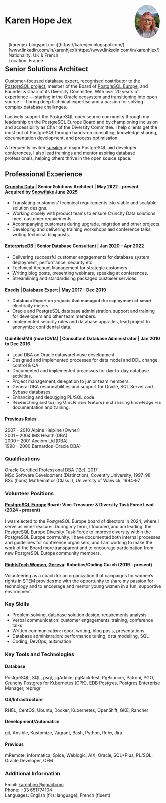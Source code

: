 <img style="float:right;border-radius:50%;width:80px;padding:6px" src="profile_pic.jpg" />

<span style="float:right;padding:6px"> 
  [karenjex.blogspot.com](https://karenjex.blogspot.com/)<br>
  [www.linkedin.com/in/karenhjex](https://www.linkedin.com/in/karenhjex/)<br> 
  Nationality: UK & French<br>
  Location: France
</span>

# Karen Hope Jex
## Senior Solutions Architect

Customer-focused database expert, recognised contributor to the [PostgreSQL project](https://www.postgresql.org/community/contributors/), member of the Board of [PostgreSQL Europe](postgresql.eu/), and Founder & Chair of its Diversity Committee.
With over 20 years of experience — starting in the Oracle ecosystem and transitioning into open source — I bring deep technical expertise and a passion for solving complex database challenges.

I actively support the PostgreSQL open source community through my leadership on the PostgreSQL Europe Board and by championing inclusion and accessibility as Chair of the Diversity Committee. I help clients get the most out of PostgreSQL through hands-on consulting, knowledge sharing, documentation development, and process optimisation.

A frequently invited [speaker](https://www.youtube.com/playlist?list=PL0IpRBoeAG2MrhwrFbDcu7W2LK9QN8dbE) at major PostgreSQL and developer conferences, I also lead trainings and mentor aspiring database professionals, helping others thrive in the open source space.

## Professional Experience

#### [Crunchy Data](https://www.crunchydata.com/) | Senior Solutions Architect | May 2022 - present<br>Acquired by [Snowflake](https://www.snowflake.com/) June 2025

* Translating customers’ technical requirements into viable and scalable solution designs.
* Working closely with product teams to ensure Crunchy Data solutions meet customer requirements. 
* Accompanying customers during upgrade, migration and other projects.
* Developing and delivering training workshops and conference talks, writing technical blog posts.

#### [EnterpriseDB](https://www.enterprisedb.com/) | Senior Database Consultant | Jan 2020 – Apr 2022

* Delivering successful customer engagements for database system deployment, performance, security etc.
* Technical Account Management for strategic customers
* Writing blog posts, presenting webinars, speaking at conferences.
* Streamlining and standardising packaged customer services.

#### [Enedis](https://www.enedis.fr/) | Database Expert | May 2017 – Dec 2019	

* Database Expert on projects that managed the deployment of smart electricity meters
* Oracle and PostgreSQL database administration, support and training for developers and other team members. 
* Implemented security rules and database upgrades, lead project to anonymize confidential data.

#### QuintilesIMS (now IQVIA) | Consultant Database Administrator | Jan 2010 to Dec 2016

* Lead DBA on Oracle datawarehouse development.
* Designed and implemented processes for data model and DDL change control & QA.
* Documented and implemented processes for day-to-day database activities.
* Project management, delegation to junior team members.
* General DBA responsibilities and support for Oracle, SQL Server and Sybase databases.
* Enhancing and debugging PL/SQL code.
* Researching and testing Oracle new features and sharing knowledge via documentation and training.

#### Previous Roles

2007 - 2010 Alpine Helpline (Owner)<br>
2001 – 2004 IMS Health (DBA)<br>
2000 – 2001 Axciom Ltd (DBA)<br>
1998 – 2000 Barnardos (Oracle DBA)<br>

### Qualifications

Oracle Certified Professional DBA (12c), 2017<br>
MSc Software Development (Distinction), Coventry University, 1997-98<br>
BSc (hons) Mathematics (Class I), University of Warwick, 1994-97<br>

### Volunteer Positions

#### [PostgreSQL Europe](https://www.postgresql.eu/) Board: Vice-Treasurer & Diversity Task Force Lead (2024 - present)

I was elected to the PostgreSQL Europe board of directors in 2024, where I serve as vice-treasurer. During my term, I founded, and am leading, the [PostgreSQL Europe Diversity Task Force](https://www.postgresql.eu/diversity/) to improve diversity within the PostgreSQL Europe community. I have documented both internal processes and guidelines for conference organisers, and I am working to make the work of the Board more transparent and to encourage participation from new PostgreSQL Europe community members.

#### [RightsTech Women, Geneva](https://rightstech.org/): Robotics/Coding Coach (2019 - present)

Volunteering as a coach for an organization that campaigns for women’s rights in STEM provides me with the opportunity to share my passion for technology and to encourage and mentor young women in a fun, supportive environment.

### Key Skills

* Problem solving, database solution design, requirements analysis
* Verbal communication: customer engagements, training, conference talks 
* Written communication:  report writing, blog posts, presentations
* Database administration: performance tuning, data modelling, SQL
* Coding, DevOps, automation

### Key Tools and Technologies

#### Database

PostgreSQL, SQL, psql, pgAdmin, pgBackRest, PgBouncer, Patroni, PGO, Crunchy Postgres for Kubernetes (CPK), EDB Postgres, Postgres Enterprise Manager, repmgr

#### OS/Infrastructure

RHEL, CentOS, Ubuntu, Docker, Kubernetes, OpenShift, GKE, Rancher

#### Development/Automation

git, Ansible, Kustomize, Vagrant, Bash, Python, Ruby, Jira 

#### Previous

mRemote, Informatica, Spice, Weblogic, AIX, Oracle, SQL*Plus, PL/SQL, Oracle Developer, OEM

### Additional Information

Email: karenhjex@gmail.com<br> 
Phone: +33 651774104<br> 
Languages: English (first language),	French (fluent)